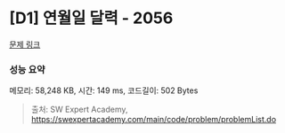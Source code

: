 # [D1] 연월일 달력 - 2056 

[문제 링크](https://swexpertacademy.com/main/code/problem/problemDetail.do?contestProbId=AV5QLkdKAz4DFAUq) 

### 성능 요약

메모리: 58,248 KB, 시간: 149 ms, 코드길이: 502 Bytes



> 출처: SW Expert Academy, https://swexpertacademy.com/main/code/problem/problemList.do